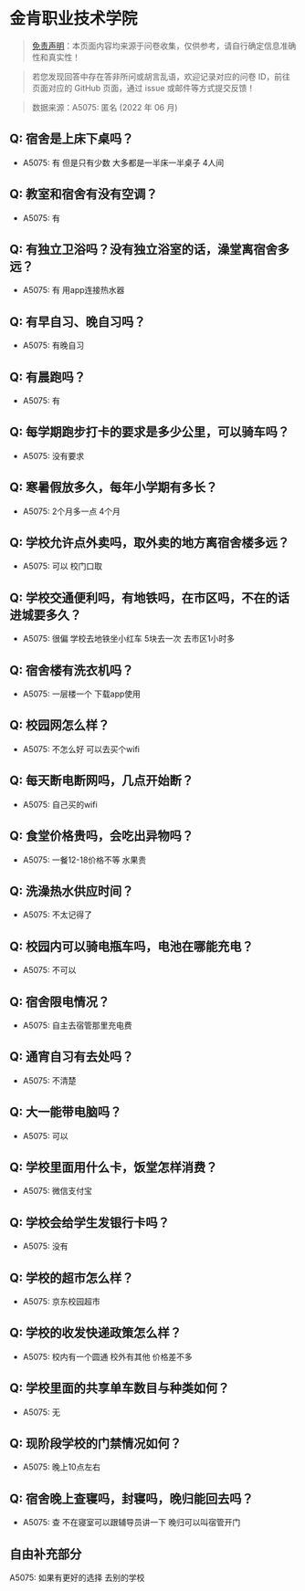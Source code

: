 # 金肯职业技术学院

> [免责声明](https://colleges.chat/#_3)：本页面内容均来源于问卷收集，仅供参考，请自行确定信息准确性和真实性！

> 若您发现回答中存在答非所问或胡言乱语，欢迎记录对应的问卷 ID，前往页面对应的 GitHub 页面，通过 issue 或邮件等方式提交反馈！

> 数据来源：A5075: 匿名 (2022 年 06 月)

## Q: 宿舍是上床下桌吗？

- A5075: 有 但是只有少数 大多都是一半床一半桌子 4人间

## Q: 教室和宿舍有没有空调？

- A5075: 有

## Q: 有独立卫浴吗？没有独立浴室的话，澡堂离宿舍多远？

- A5075: 有 用app连接热水器

## Q: 有早自习、晚自习吗？

- A5075: 有晚自习

## Q: 有晨跑吗？

- A5075: 有

## Q: 每学期跑步打卡的要求是多少公里，可以骑车吗？

- A5075: 没有要求

## Q: 寒暑假放多久，每年小学期有多长？

- A5075: 2个月多一点 4个月

## Q: 学校允许点外卖吗，取外卖的地方离宿舍楼多远？

- A5075: 可以 校门口取

## Q: 学校交通便利吗，有地铁吗，在市区吗，不在的话进城要多久？

- A5075: 很偏 学校去地铁坐小红车 5块去一次 去市区1小时多

## Q: 宿舍楼有洗衣机吗？

- A5075: 一层楼一个 下载app使用

## Q: 校园网怎么样？

- A5075: 不怎么好 可以去买个wifi

## Q: 每天断电断网吗，几点开始断？

- A5075: 自己买的wifi

## Q: 食堂价格贵吗，会吃出异物吗？

- A5075: 一餐12-18价格不等 水果贵

## Q: 洗澡热水供应时间？

- A5075: 不太记得了

## Q: 校园内可以骑电瓶车吗，电池在哪能充电？

- A5075: 不可以

## Q: 宿舍限电情况？

- A5075: 自主去宿管那里充电费

## Q: 通宵自习有去处吗？

- A5075: 不清楚

## Q: 大一能带电脑吗？

- A5075: 可以

## Q: 学校里面用什么卡，饭堂怎样消费？

- A5075: 微信支付宝

## Q: 学校会给学生发银行卡吗？

- A5075: 没有

## Q: 学校的超市怎么样？

- A5075: 京东校园超市

## Q: 学校的收发快递政策怎么样？

- A5075: 校内有一个圆通 校外有其他 价格差不多

## Q: 学校里面的共享单车数目与种类如何？

- A5075: 无

## Q: 现阶段学校的门禁情况如何？

- A5075: 晚上10点左右

## Q: 宿舍晚上查寝吗，封寝吗，晚归能回去吗？

- A5075: 查 不在寝室可以跟辅导员讲一下  晚归可以叫宿管开门

## 自由补充部分

A5075: 如果有更好的选择 去别的学校